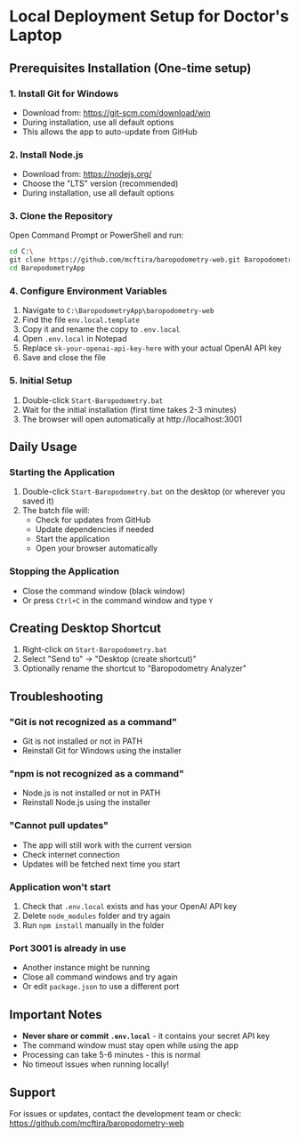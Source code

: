 # Local Deployment Setup for Doctor's Laptop

## Prerequisites Installation (One-time setup)

### 1. Install Git for Windows
- Download from: https://git-scm.com/download/win
- During installation, use all default options
- This allows the app to auto-update from GitHub

### 2. Install Node.js
- Download from: https://nodejs.org/
- Choose the "LTS" version (recommended)
- During installation, use all default options

### 3. Clone the Repository
Open Command Prompt or PowerShell and run:
```bash
cd C:\
git clone https://github.com/mcftira/baropodometry-web.git BaropodometryApp
cd BaropodometryApp
```

### 4. Configure Environment Variables
1. Navigate to `C:\BaropodometryApp\baropodometry-web`
2. Find the file `env.local.template`
3. Copy it and rename the copy to `.env.local`
4. Open `.env.local` in Notepad
5. Replace `sk-your-openai-api-key-here` with your actual OpenAI API key
6. Save and close the file

### 5. Initial Setup
1. Double-click `Start-Baropodometry.bat`
2. Wait for the initial installation (first time takes 2-3 minutes)
3. The browser will open automatically at http://localhost:3001

## Daily Usage

### Starting the Application
1. Double-click `Start-Baropodometry.bat` on the desktop (or wherever you saved it)
2. The batch file will:
   - Check for updates from GitHub
   - Update dependencies if needed
   - Start the application
   - Open your browser automatically

### Stopping the Application
- Close the command window (black window)
- Or press `Ctrl+C` in the command window and type `Y`

## Creating Desktop Shortcut

1. Right-click on `Start-Baropodometry.bat`
2. Select "Send to" → "Desktop (create shortcut)"
3. Optionally rename the shortcut to "Baropodometry Analyzer"

## Troubleshooting

### "Git is not recognized as a command"
- Git is not installed or not in PATH
- Reinstall Git for Windows using the installer

### "npm is not recognized as a command"
- Node.js is not installed or not in PATH
- Reinstall Node.js using the installer

### "Cannot pull updates"
- The app will still work with the current version
- Check internet connection
- Updates will be fetched next time you start

### Application won't start
1. Check that `.env.local` exists and has your OpenAI API key
2. Delete `node_modules` folder and try again
3. Run `npm install` manually in the folder

### Port 3001 is already in use
- Another instance might be running
- Close all command windows and try again
- Or edit `package.json` to use a different port

## Important Notes

- **Never share or commit `.env.local`** - it contains your secret API key
- The command window must stay open while using the app
- Processing can take 5-6 minutes - this is normal
- No timeout issues when running locally!

## Support

For issues or updates, contact the development team or check:
https://github.com/mcftira/baropodometry-web
